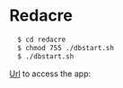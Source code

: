 # Redacre

```bash
  $ cd redacre
  $ chmod 755 ./dbstart.sh
  $ ./dbstart.sh
```

[Url](http://localhost:5173/) to access the app:
